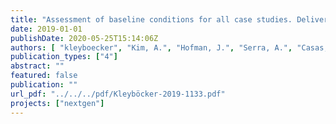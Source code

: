 ```yaml
---
title: "Assessment of baseline conditions for all case studies. Deliverable D.1.1."
date: 2019-01-01
publishDate: 2020-05-25T15:14:06Z
authors: [ "kleyboecker", "Kim, A.", "Hofman, J.", "Serra, A.", "Casas, S.", "Monokrousou, K.", "Nättorp, A." ]
publication_types: ["4"]
abstract: ""
featured: false
publication: ""
url_pdf: "../../../pdf/Kleyböcker-2019-1133.pdf"
projects: ["nextgen"]
---
```


